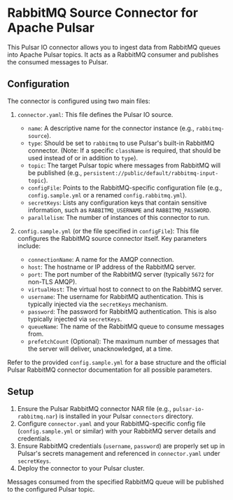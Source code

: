 # RabbitMQ Source Connector for Apache Pulsar

This Pulsar IO connector allows you to ingest data from RabbitMQ queues into Apache Pulsar topics. It acts as a RabbitMQ consumer and publishes the consumed messages to Pulsar.

## Configuration

The connector is configured using two main files:

1.  `connector.yaml`: This file defines the Pulsar IO source.
    *   `name`: A descriptive name for the connector instance (e.g., `rabbitmq-source`).
    *   `type`: Should be set to `rabbitmq` to use Pulsar's built-in RabbitMQ connector. (Note: If a specific `className` is required, that should be used instead of or in addition to `type`).
    *   `topic`: The target Pulsar topic where messages from RabbitMQ will be published (e.g., `persistent://public/default/rabbitmq-input-topic`).
    *   `configFile`: Points to the RabbitMQ-specific configuration file (e.g., `config.sample.yml` or a renamed `config.rabbitmq.yml`).
    *   `secretKeys`: Lists any configuration keys that contain sensitive information, such as `RABBITMQ_USERNAME` and `RABBITMQ_PASSWORD`.
    *   `parallelism`: The number of instances of this connector to run.

2.  `config.sample.yml` (or the file specified in `configFile`): This file configures the RabbitMQ source connector itself. Key parameters include:
    *   `connectionName`: A name for the AMQP connection.
    *   `host`: The hostname or IP address of the RabbitMQ server.
    *   `port`: The port number of the RabbitMQ server (typically `5672` for non-TLS AMQP).
    *   `virtualHost`: The virtual host to connect to on the RabbitMQ server.
    *   `username`: The username for RabbitMQ authentication. This is typically injected via the `secretKeys` mechanism.
    *   `password`: The password for RabbitMQ authentication. This is also typically injected via `secretKeys`.
    *   `queueName`: The name of the RabbitMQ queue to consume messages from.
    *   `prefetchCount` (Optional): The maximum number of messages that the server will deliver, unacknowledged, at a time.

Refer to the provided `config.sample.yml` for a base structure and the official Pulsar RabbitMQ connector documentation for all possible parameters.

## Setup

1.  Ensure the Pulsar RabbitMQ connector NAR file (e.g., `pulsar-io-rabbitmq.nar`) is installed in your Pulsar `connectors` directory.
2.  Configure `connector.yaml` and your RabbitMQ-specific config file (`config.sample.yml` or similar) with your RabbitMQ server details and credentials.
3.  Ensure RabbitMQ credentials (`username`, `password`) are properly set up in Pulsar's secrets management and referenced in `connector.yaml` under `secretKeys`.
4.  Deploy the connector to your Pulsar cluster.

Messages consumed from the specified RabbitMQ queue will be published to the configured Pulsar topic.
